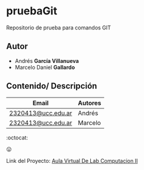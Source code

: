 # pruebaGit
Repositorio de prueba para comandos GIT

## Autor
* Andrés **García Villanueva**
* Marcelo Daniel **Gallardo**

## Contenido/ Descripción

| Email | Autores | 
|-------|---------|
|2320413@ucc.edu.ar|Andrés|
|2320413@ucc.edu.ar|Marcelo|

:octocat:

:stuck_out_tongue:

Link del Proyecto: [Aula Virtual De Lab Computacion II](https://presencial.ucc.edu.ar/my/)